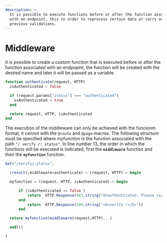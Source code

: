 ```yaml
---
description: >-
  It is possible to execute functions before or after the function associated
  with an endpoint, this in order to reprocess certain data or carry out
  previous validations.
---
```


# Middleware

It is possible to create a custom function that is executed before or after the function associated with an endpopint, the function will be created with the desired name and later it will be passed as a variable.

```julia
function authenticate(request, HTTP)
  isAuthenticated = false

  if (request.params["status"] === "authenticated")
    isAuthenticated = true
  end

  return request, HTTP, isAuthenticated
end
```

The execution of the middleware can only be achieved with the funcionm format, it cannot with the `@route` and `@page` macros. The following structure must be specified where myfunction is the function associated with the path `"/ verify /: status"`. In line number 13, the order in which the functions will be executed is indicated, first the **`middleware`** function and then the **`myfunction`** function.

```julia
Get("/verify/:status",

  (result(;middleware=authenticate) = (request, HTTP)-> begin

  myfunction = (request, HTTP, isAuthenticated)-> begin

      if (isAuthenticated == false )
          return  HTTP.Response(403,string("Unauthenticated. Please signup!"))
      end
          return  HTTP.Response(200,string("<b>verify !</b>"))
      end

  return myfunction(middleware(request,HTTP)...)

  end)()

)
```





